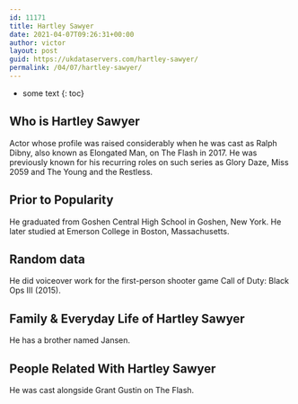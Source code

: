 ```yaml
---
id: 11171
title: Hartley Sawyer
date: 2021-04-07T09:26:31+00:00
author: victor
layout: post
guid: https://ukdataservers.com/hartley-sawyer/
permalink: /04/07/hartley-sawyer/
---
```


* some text
{: toc}


## Who is Hartley Sawyer



Actor whose profile was raised considerably when he was cast as Ralph Dibny, also known as Elongated Man, on The Flash in 2017. He was previously known for his recurring roles on such series as Glory Daze, Miss 2059 and The Young and the Restless.

                
                
                
## Prior to Popularity



He graduated from Goshen Central High School in Goshen, New York. He later studied at Emerson College in Boston, Massachusetts. 

                
                
                
## Random data



He did voiceover work for the first-person shooter game Call of Duty: Black Ops III (2015).

                
                
                
## Family & Everyday Life of Hartley Sawyer



He has a brother named Jansen. 

                
                
                
## People Related With Hartley Sawyer



He was cast alongside Grant Gustin on The Flash. 

                
              
            
          
          
          